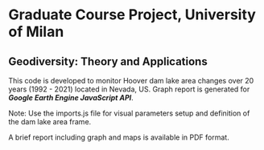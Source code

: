 # Graduate Course Project, University of Milan

## Geodiversity: Theory and Applications

This code is developed to monitor Hoover dam lake area changes over 20 years (1992 - 2021) located in Nevada, US. Graph report is generated for ***Google Earth Engine JavaScript API***.

Note: Use the imports.js file for visual parameters setup and definition of the dam lake area frame.

A brief report including graph and maps is available in PDF format.
